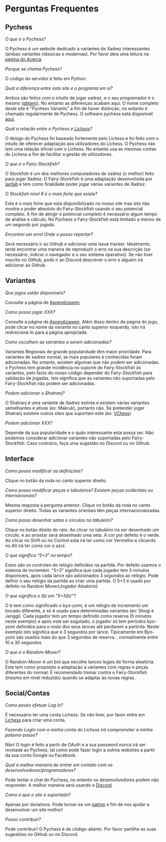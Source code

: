 # Perguntas Frequentes

## Pychess

*O que é o Pychess?*

O Pychess é um website dedicado a variantes de Xadrez interessantes (ambas variantes clássicas e modernas). Por favor deia uma leitura na [página do Acerca](https://www.pychess.org/about).

*Porque se chama Pychess?*

O código do servidor é feito em Python.

*Qual a diferença entre este site e o programa em si?*

Ambos são feitos com o intuito de jogar xadrez, e o seu programador é o mesmo ([gbtami](https://www.github.com/gbtami)). No entanto as diferenças acabam aqui. O nome completo deste site é "Pychess Variants" a fim de haver distinção, no entanto é chamado regularmente de Pychess. O software pychess está disponivel [aqui](https://pychess.github.io/).

*Qual a relação entre o Pychess e [Lichess](https://lichess.org/)?*

O design do Pychess foi baseado fortemente pelo Lichess e foi feito com o intuito de oferecer adaptação aos utilizadores do Lichess. O Pychess não tem uma relação oficial com o Lichess. No entanto usa as mesmas contas do Lichess a fim de facilitar a gestão de utilizadores. 

*O que é o Fairy-Stockfish?*

O Stockfish é um dos melhores computadores de xadrez (o melhor) feito para jogar Xadrez. O Fairy-Stockfish é uma adaptação desenvolvida por [Ianfab](https://www.github.com/ianfab) e tem como finalidade poder jogar várias variantes de Xadrez.

*O Stockfish nível 8 é o mais forte que existe?*

Este é o mais forte que está disponibilizado no nosso site mas isto não mostra o poder absoluto do Fairy-Stockfish usando o seu potencial completo. A fim de atingir o potencial completo é necessário algum tempo de análise e cálculo; No Pychess o Fairy-Stockfish está limitado a menos de um segundo por jogada.

*Encontrei um erro! Onde o posso reportar?*

Será necessário ir ao Github e adicionar uma issue tracker. Idealmente, tente encontrar uma maneira de reproduzir o erro na sua descrição (se necessário, indicar o navegador e o seu sistema operativo). Se não tiver inscrito no Github, pode ir ao Discord descrever o erro e alguém irá adicionar ao Github.

## Variantes

*Que jogos estão disponíveis?*

Consulte a página de [Aprendizagem](https://www.pychess.org/variant).

*Como posso jogar XXX?*

Consulte a página de [Aprendizagem](https://www.pychess.org/variant). Além disso dentro da página do jogo, pode clicar no nome da variante no canto superior esquerdo, isto irá redirecioná-lo para a página apropriada.

*Como escolhem as variantes a serem adicionadas?*

Variantes Regionais de grande popularidade têm maior prioridade. Para variantes de xadrez normal, as mais populares e conhecidas foram adicionadas. No entanto, existem algumas que não podem ser adicionadas. o Pychess tem grande incidência no suporte do Fairy-Stockfish às variantes, pelo facto do nosso código depender do Fairy-Stockfish para validação de jogadas. Isto significa que as variantes não suportadas pelo Fairy-Stockfish não podem ser adicionadas.

*Podem adicionar o Shatranj?*

O Shatranj é uma variante de Xadrez extinta e existem várias variantes semelhantes e ativas (ex: Makruk), portanto não. Se pretender jogar Shatranj existem outros sites que suportam este (ex: [VChess](https://vchess.club/#/))

*Podem adicionar XXX?*

Depende da sua popularidade e o quão interessante esta possa ser. Não podemos considerar adicionar variantes não suportadas pelo Fairy-Stockfish. Caso contrário, faça uma sugestão no Discord ou no Github.

## Interface

*Como posso modificar as definições?*

Clique no botão da roda no canto superior direito.

*Como posso modificar peças e tabuleiros? Existem peças ocidentais ou internacionais?*

Mesma resposta à pergunta anterior: Clique no botão da roda no canto superior direito. Todas as variantes orientais têm peças internacionalizadas.

*Como posso desenhar setas e circulos no tabuleiro?*

Clique no botão direito do rato. Ao clicar no tabuleiro irá ser desenhado um circulo, e ao arrastar será desenhado uma seta. A cor por defeito é o verde. Ao clicar no Shift ou no Control esta irá ter como cor Vermelho e clicando no Alt irá ter como cor o azul.

*O que significa "5+3" no tempo?*

Estes são os controles de relógio definidos na partida. Por defeito usamos o sistema de increment. "5+3" significa que cada jogador tem 5 *minutos* disponiveis, após cada lance são adicionados 3 *segundos* ao relógio. Pode definir o seu relógio da partida ao criar uma partida. O 5+3 é usado por defeito no Random Mover(Jogador Aleatório)

*O que significa o (b) em "5+3(b)"?*

O b tem como significado o byo-yomi, é um relógio de incremento um bocado diferente, e só é usado para determinadas variantes (ex: Shogi e Janggi). Cada jogador tem um tempo definido como reserva (5 minutos neste exemplo) e após este ser esgotado, o jogador só tem períodos byo-yomi definidos para o resto dos seus lances até perderem a partirda. Neste exemplo isto significa que é 3 segundos por lance. Tipicamente em Byo-yomi são usados mais do que 3 segundos de reserva... normalmente entre 10 a 30 segundos.

*O que é o Random-Mover?*

O Random-Mover é um bot que escolhe lances legais de forma aleatória. Este tem como propósito a adaptação a variantes com regras e peças diferentes do normal. É recomendado treinar contra o Fairy-Stockfish (mesmo em nível reduzido) quando se adaptar às novas regras.

## Social/Contas

*Como posso efetuar Log in?*

É necessário ter uma conta Lichess. Se não tiver, por favor entre em [Lichess](https://lichess.org/) para criar uma conta.

*Fazendo Login com a minha conta do Lichess irá comprometer a minha palavra-passe?*

Não! O login é feito a partir de OAuth e a sua password nunca irá ser revelada ao Pychess, tal como pode fazer login a outros websites a partir da sua conta Google ou Facebook.

*Qual a melhor maneira de entrar em contato com os desenvolvedores/programadores?*

Pode tentar o chat do Pychess, no entanto os desenvolvedores podem não responder. A melhor maneira será usando o [Discord](https://discord.gg/aPs8RKr).

*Como é que o site é suportado?*

Apenas por donativos. Pode tornar-se um [patron](https://www.pychess.org/patron) a fim de nos ajudar a desenvolver um site melhor!

*Posso contribuir?*

Pode contribuir! O Pychess é de código-aberto. Por favor partilhe as suas sugestões no Github ou no Discord.


